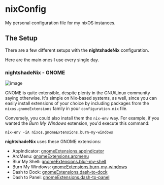 # nixConfig
My personal configuration file for my nixOS instances.

## The Setup

There are a few different setups with the **nightshadeNix** configuration. 

Here are the main ones I use every single day.

### nightshadeNix - GNOME

![image](https://user-images.githubusercontent.com/35274771/219997226-98b5ec17-179f-47b6-afb4-7d31ca02ea43.png)

GNOME is quite extensible, despite plenty in the GNU/Linux community saying otherwise. It's simple on Nix-based systems, as well, since you can easily install extensions of your choice by including packages from the `nixos.gnomeExtensions` family in your `configuration.nix` file.

Conversely, you could also install them the `nix-env` way. For example, if you wanted the *Burn My Windows* extension, you'd execute this command: 

`nix-env -iA nixos.gnomeExtensions.burn-my-windows`

**nightshadeNix** uses these GNOME extensions: 

- AppIndicator: [gnomeExtensions.appindicator](https://search.nixos.org/packages?channel=22.11&from=0&size=50&sort=relevance&type=packages&query=gnomeExtensions.appindicator)
- ArcMenu: [gnomeExtensions.arcmenu](https://search.nixos.org/packages?channel=22.11&from=0&size=50&sort=relevance&type=packages&query=arcmenu)
- Blur My Shell: [gnomeExtensions.blur-my-shell](https://search.nixos.org/packages?channel=22.11&from=0&size=50&sort=relevance&type=packages&query=gnomeExtensions.blur-my-shell)
- Burn My Windows: [gnomeExtensions.burn-my-windows](https://search.nixos.org/packages?channel=22.11&from=0&size=50&sort=relevance&type=packages&query=gnomeExtensions.burn-my-windows)
- Dash to Dock: [gnomeExtensions.dash-to-dock](https://search.nixos.org/packages?channel=22.11&from=0&size=50&sort=relevance&type=packages&query=dash-to-dock)
- Dash to Panel: [gnomeExtensions.dash-to-panel](https://search.nixos.org/packages?channel=22.11&from=0&size=50&sort=relevance&type=packages&query=dash-to-panel)
